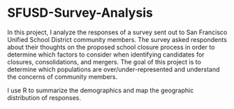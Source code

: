 # SFUSD-Survey-Analysis

In this project, I analyze the responses of a survey sent out to San Francisco Unified School District community members. The survey asked respondents about their thoughts on the proposed school closure process in order to determine which factors to consider when identifying candidates for closures, consolidations, and mergers. The goal of this project is to determine which populations are over/under-represented and understand the concerns of community members. 

I use R to summarize the demographics and map the geographic distribution of responses. 

